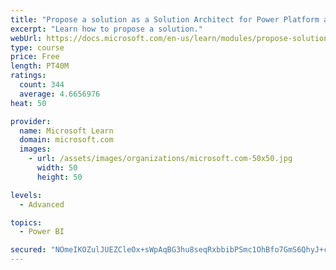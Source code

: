 ```yaml
---
title: "Propose a solution as a Solution Architect for Power Platform and Dynamics 365"
excerpt: "Learn how to propose a solution."
webUrl: https://docs.microsoft.com/en-us/learn/modules/propose-solution/
type: course
price: Free
length: PT40M
ratings:
  count: 344
  average: 4.6656976
heat: 50

provider:
  name: Microsoft Learn
  domain: microsoft.com
  images:
    - url: /assets/images/organizations/microsoft.com-50x50.jpg
      width: 50
      height: 50

levels:
  - Advanced

topics:
  - Power BI

secured: "NOmeIKOZulJUEZCleOx+sWpAqBG3hu8seqRxbbibPSmc1OhBfo7GmS6QhyJ+c/iqz1yWmu5TQlBbILb/vNln5/MgWZMtCPsjZLVkqDYRoUmN/ReuTznvAdQQmDJN3Xr3dz8D+WZ6RndEltoUjvFgYb/h+ASEzgc4o++iV44iEaLHm/eGBqOaHZUGP7xVehzRi519if6APBmIbxtvNAMCbiWCLma0CorrbLPtfMBXjbJi/tRAvosQun+f5beE/v2AShp91gHaq/URZegiuKUuAAgpTGbwl56Eir7rBSbhGZr1PZUA349T/v/HvIylAJBa0Or7GcCXWjLI6f/ggr6w2B97HG15sza53d9W5Z2GlX/XXwlMXDIkUWeWf/LzzRjVJ5G0LI878GizgfEzF7+8refjGNtCpysS2F+bCN7kij0=;7yxZFCGKEsNf4vuLE7mw1Q=="
---
```


